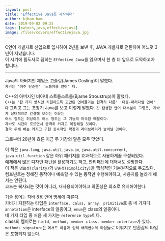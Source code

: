 ```yaml
---
layout: post
title: 'Effective Java를 시작하며'
author: kjham.ham
date: 2019-09-02 09:25
tags: [swtech,java,effectivejava]
image: /files/covers/effectivejava.jpg
---
```


C언어 개발자로 신입으로 입사하여 2년을 보낸 후, JAVA 개발자로 전환하여 어느덧 3년이 지났습니다.  
이 시기에 필도서로 꼽히는 `Effective Java`를 읽으며서 한 층 더 앞으로 도약하고자 합니다.

-----

Java의 아버지인 제임스 고슬링(James Gosling)이 말했다.  
`자바는 '아주 단순한' '노동자용 언어' 다.`

C++의 아버지인 비아네 스트롭스트룹(Bjarne Stroustrup)이 말했다.  
`C++는 '한 가지 방식만 지원하도록 고안된 언어들과는 현격히 다른' '다중-패러다임 언어' 다`
그리고 그는 초창기 Java를 보고 이렇게 말했다.
`갓 탄생한 언어 대부분이 그렇듯, 자바가 상대적으로 간결해 보이는 이유는`  
`어느 정도는 허상이도 어느 정도는 그 기능의 미숙함 때문이다.`  
`자바도 시간이 흐르면서 급격히 커지고 복잡해질 것이다.`  
`결국 두세 배는 커지고 구현 종속적인 확장과 라이브러리가 늘어날 것이다.`  

그로부터 20년이 흐른 지금 두 거장의 말은 모두 맞았다.

이 책은 `java.lang`, `java.util`, `java.io`, `java.util.concurrent`, `java.util.function` 같은 하위 패키지를 효과적으로 사용하게끔 구성되었다.  
예제에서 많은 디자인 패턴을 활용하기도 하고, 안티패턴에 대해서도 설명한다.  
이 책은 `명료성(clarity)`와 `단순성(simplicity)`을 핵심적인 기본원칙으로 두고있다.  
컴포넌트는 정해진 동작이나 예측할 수 있는 동작만 수행해야하고, 사용자를 놀라게 해서는 안된다.  
코드는 복사되는 것이 아니라, 재사용되어야하고 의존성은 최소로 유지해야한다.  

기술 용어는 자바 8용 언어 명세에 따른다.  
자바가 지원하는 타입은 `interface, calss, array, primitive`로 총 네 가지다.  
`annotation`은 interface의 일종이고, `enum`은 class의 일종이다.  
네 가지 타입 중 처음 세 가지는 `reference type`이다.  
class의 멤버로는 `field, method, member class, member interface`가 있다.  
`methods signature`는 `메서드 이름과 입력 배개변수의 타입`들로 이뤄지고 반환갑의 타입은 포함되지 않는다.  


